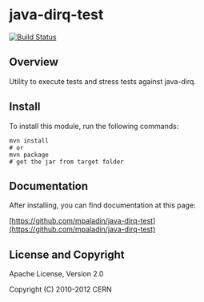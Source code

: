java-dirq-test
=========

[![Build Status](https://secure.travis-ci.org/mpaladin/java-dirq-test.png)](http://travis-ci.org/mpaladin/java-dirq-test)

Overview
--------

Utility to execute tests and stress tests against java-dirq.

Install
-------

To install this module, run the following commands:

    mvn install
    # or
    mvn package
    # get the jar from target folder

Documentation
-------------

After installing, you can find documentation at this page:

[https://github.com/mpaladin/java-dirq-test](https://github.com/mpaladin/java-dirq-test)

License and Copyright
---------------------

Apache License, Version 2.0

Copyright (C) 2010-2012 CERN

